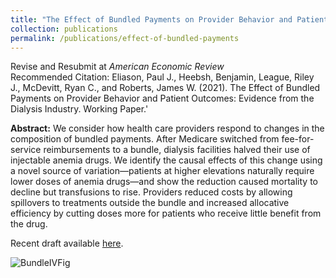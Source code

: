 ```yaml
---
title: "The Effect of Bundled Payments on Provider Behavior and Patient Outcomes: Evidence from the Dialysis Industry"
collection: publications
permalink: /publications/effect-of-bundled-payments
---
```


Revise and Resubmit at <em>American Economic Review</em><br>
Recommended Citation: Eliason, Paul J., Heebsh, Benjamin, League, Riley J., McDevitt, Ryan C., and Roberts, James W. (2021). The Effect of Bundled Payments on Provider Behavior and Patient Outcomes: Evidence from the Dialysis Industry. Working Paper.'

**Abstract:** We consider how health care providers respond to changes in the composition of bundled payments. After Medicare switched from fee-for-service reimbursements to a bundle, dialysis facilities halved their use of injectable anemia drugs. We identify the causal effects of this change using a novel source of variation—patients at higher elevations naturally require lower doses of anemia drugs—and show the reduction caused mortality to decline but transfusions to rise. Providers reduced costs by allowing spillovers to treatments outside the bundle and increased allocative efficiency by cutting doses more for patients who receive little benefit from the drug.

Recent draft available [here](https://rileyleague.github.io/files/bundledpayments.pdf).

![BundleIVFig](https://rileyleague.github.io/images/wholestory_fig.png)
